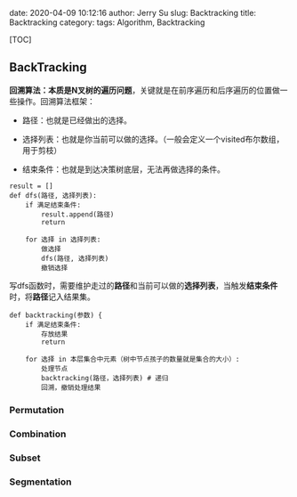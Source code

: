 date: 2020-04-09 10:12:16
author: Jerry Su
slug: Backtracking
title: Backtracking
category: 
tags: Algorithm, Backtracking

[TOC]

## BackTracking

**回溯算法：本质是N叉树的遍历问题**，关键就是在前序遍历和后序遍历的位置做一些操作。回溯算法框架：

- 路径：也就是已经做出的选择。

- 选择列表：也就是你当前可以做的选择。（一般会定义一个visited布尔数组，用于剪枝）

- 结束条件：也就是到达决策树底层，无法再做选择的条件。

```
result = []
def dfs(路径, 选择列表):
    if 满足结束条件:
        result.append(路径)
        return

    for 选择 in 选择列表:
        做选择
        dfs(路径, 选择列表)
        撤销选择
```
写dfs函数时，需要维护走过的**路径**和当前可以做的**选择列表**，当触发**结束条件**时，将**路径**记入结果集。

```
def backtracking(参数) {
    if 满足结束条件:
        存放结果
        return

    for 选择 in 本层集合中元素（树中节点孩子的数量就是集合的大小）:
        处理节点
        backtracking(路径，选择列表) # 递归
        回溯，撤销处理结果
```

### Permutation

### Combination

### Subset

### Segmentation